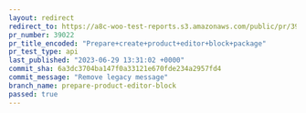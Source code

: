 ```yaml
---
layout: redirect
redirect_to: https://a8c-woo-test-reports.s3.amazonaws.com/public/pr/39022/api/index.html
pr_number: 39022
pr_title_encoded: "Prepare+create+product+editor+block+package"
pr_test_type: api
last_published: "2023-06-29 13:31:02 +0000"
commit_sha: 6a3dc3704ba147f0a33121e670fde234a2957fd4
commit_message: "Remove legacy message"
branch_name: prepare-product-editor-block
passed: true
---
```

